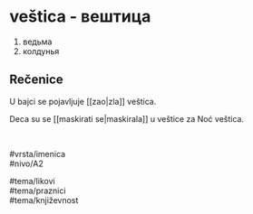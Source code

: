 # veštica - вештица

1. ведьма  
2. колдунья

## Rečenice

U bajci se pojavljuje [[zao|zla]] veštica.

Deca su se [[maskirati se|maskirala]] u veštice za Noć veštica.

<br>

#vrsta/imenica  
#nivo/A2  

#tema/likovi  
#tema/praznici  
#tema/književnost
